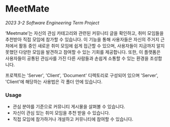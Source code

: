 # MeetMate

*2023 3-2 Software Engineering Term Project*

‘Meetmate’는 자신의 관심 카테고리와 관련된 커뮤니티 글을 확인하고, 취미 모임들을 추천받아 직접 모임에 참가할 수 있습니다.
이 기능을 통해 사용자들은 자신의 주거지 근처에서 활동 중인 새로운 취미 모임에 쉽게 접근할 수 있으며,
사용자들이 지금까지 알지 못했던 다양한 모임을 발견하고 참여할 수 있는 기회를 제공합니다.
또한, 이 플랫폼은 사용자들이 공통된 관심사를 가진 다른 사람들과 손쉽게 소통할 수 있는 환경을 조성합니다.

프로젝트는 'Server', 'Client', 'Document' 디렉토리로 구성되어 있으며 'Server', 'Client'에 해당하는 사용법은 각 폴더 안에 있습니다.

### Usage
- 관심 분야를 기준으로 커뮤니티 게시물을 살펴볼 수 있습니다.
- 자신이 관심 있는 취미 모임을 추천 받을 수 있습니다.
- 직접 모임에 참가하거나 개설하고 커뮤니티에 참여할 수 있습니다.
